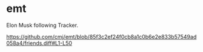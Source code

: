 # emt
Elon Musk following Tracker.

https://github.com/cmj/emt/blob/85f3c2ef24f0cb8a1c0b6e2e833b57549ad058a4/friends.diff#L1-L50
